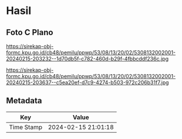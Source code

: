 # Hasil

## Foto C Plano

https://sirekap-obj-formc.kpu.go.id/cb48/pemilu/ppwp/53/08/13/20/02/5308132002001-20240215-203232--1d70db5f-c782-460d-b29f-4fbbcddf236c.jpg

https://sirekap-obj-formc.kpu.go.id/cb48/pemilu/ppwp/53/08/13/20/02/5308132002001-20240215-203637--c5ea20ef-d7c9-4274-b503-972c206b31f7.jpg


## Metadata

| Key        | Value               |
| ---------- | ------------------- |
| Time Stamp | 2024-02-15 21:01:18 |




